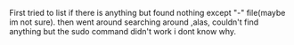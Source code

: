 First tried to list if there is anything but found nothing except "-" file(maybe im not sure).
then went around searching around ,alas, couldn't find anything but the sudo command didn't work i dont know why.